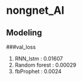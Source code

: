 # nongnet_AI

## Modeling
###val_loss
1. RNN_lstm : 0.01607
2. Random forest : 0.00029
3. fbProphet : 0.0024
